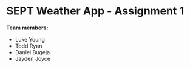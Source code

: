 SEPT Weather App - Assignment 1
===============================

**Team members:**
  * Luke Young
  * Todd Ryan
  * Daniel Bugeja
  * Jayden Joyce


